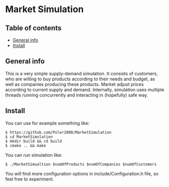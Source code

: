 # Market Simulation
## Table of contents
* [General info](#general-info)
* [Install](#install)

## General info
This is a very simple supply-demand simulation. It consists of customers, who are willing to buy products according 
to their needs and budget, as well as companies producing these products. Market adjust prices according to current supply and demand. 
Internally, simulation uses multiple threads running concurrently and interacting in (hopefully) safe way.

## Install
You can use for example something like:

```
$ https://github.com/Poler2000/MarketSimulation
$ cd MarketSimulation
$ mkdir build && cd build
$ cmake .. && make
```

You can run simulation like:
```
$ ./MarketSimualtion $numOfProducts $numOfCompanies $numOfCustomers
```
You will find more configuration options in include/Configuration.h file, so feel free to experiment.